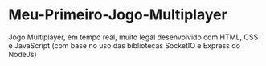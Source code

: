 # Meu-Primeiro-Jogo-Multiplayer
Jogo Multiplayer, em tempo real, muito legal desenvolvido com HTML, CSS e JavaScript (com base no uso das bibliotecas SocketIO e Express do NodeJs)
